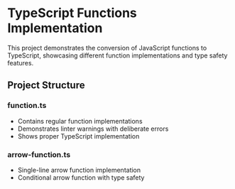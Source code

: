 # TypeScript Functions Implementation
This project demonstrates the conversion of JavaScript functions to TypeScript, showcasing different function implementations and type safety features.

## Project Structure

### function.ts
- Contains regular function implementations
- Demonstrates linter warnings with deliberate errors
- Shows proper TypeScript implementation

### arrow-function.ts
- Single-line arrow function implementation
- Conditional arrow function with type safety